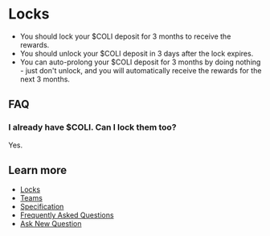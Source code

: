 # Locks

* You should lock your $COLI deposit for 3 months to receive the rewards.
* You should unlock your $COLI deposit in 3 days after the lock expires.
* You can auto-prolong your $COLI deposit for 3 months by doing nothing - just don't unlock, and you will automatically receive the rewards for the next 3 months.

## FAQ

### I already have $COLI. Can I lock them too?

Yes.

## Learn more

* [Locks](Locks.md)
* [Teams](Teams.md)
* [Specification](Specification.md)
* [Frequently Asked Questions](FAQ.md)
* [Ask New Question](https://t.me/Coliquidity)
